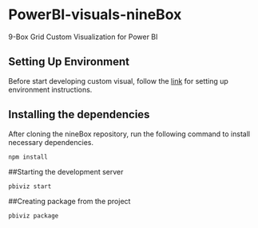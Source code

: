 # PowerBI-visuals-nineBox
9-Box Grid Custom Visualization for Power BI

## Setting Up Environment
Before start developing custom visual, follow the [link](https://docs.microsoft.com/en-us/power-bi/developer/visuals/environment-setup) for setting up environment instructions.

## Installing the dependencies
After cloning the nineBox repository, run the following command to install necessary dependencies.

`npm install`

##Starting the development server

`pbiviz start`

##Creating package from the project

`pbiviz package`